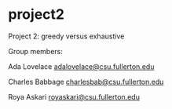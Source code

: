 # project2
Project 2: greedy versus exhaustive

Group members:

Ada Lovelace adalovelace@csu.fullerton.edu

Charles Babbage charlesbab@csu.fullerton.edu

Roya Askari   royaskari@csu.fullerton.edu
